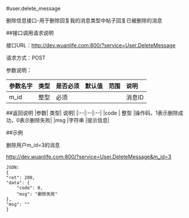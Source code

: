 #user.delete_message

删除信息接口-用于删除回复我的消息类型中帖子回复已被删除的消息

##接口调用请求说明

接口URL：http://dev.wuanlife.com:800/?service=User.DeleteMessage

请求方式：POST

参数说明：

|参数名字   | 类型|  是否必须   | 默认值   | 范围      |  说明|
|:--|:--|:--|:--|:--|:--|
|m_id|整型|必须|||消息ID|

##返回说明
|参数|        类型|   说明|
|:--|:--|:--|
|code  |  整型  |操作码，1表示删除成功，0表示删除失败|
|msg |字符串 |提示信息|

##示例

删除用户m_id=3的消息

http://dev.wuanlife.com:800/?service=User.DeleteMessage&m_id=3

    JSON:
    {
    "ret": 200,
    "data": {
        "code": 0,
        "msg": "删除失败"
    },
    "msg": ""
    }